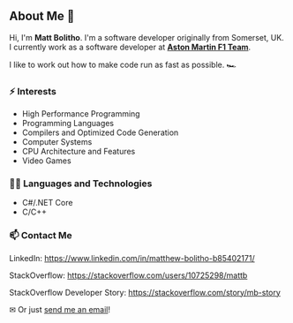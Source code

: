 ## About Me 👋
Hi, I'm **Matt Bolitho**. I'm a software developer originally from Somerset, UK.
I currently work as a software developer at **[Aston Martin F1 Team](https://www.astonmartinf1.com "Aston Martin F1 Team Website")**.

I like to work out how to make code run as fast as possible. 🏎

### ⚡ Interests
- High Performance Programming
- Programming Languages
- Compilers and Optimized Code Generation
- Computer Systems
- CPU Architecture and Features
- Video Games

### 👨‍💻 Languages and Technologies
- C#/.NET Core
- C/C++

### 📫 Contact Me

LinkedIn: https://www.linkedin.com/in/matthew-bolitho-b85402171/

StackOverflow: https://stackoverflow.com/users/10725298/mattb

StackOverflow Developer Story: https://stackoverflow.com/story/mb-story

✉ Or just [send me an email](mailto:matt.j.bolitho@gmail.com)!
